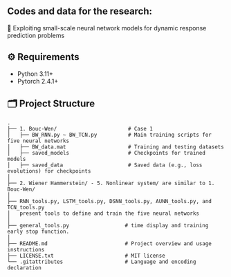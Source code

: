 ## Codes and data for the research:

📝 Exploiting small-scale neural network models for dynamic response prediction problems

## ⚙️ Requirements
- Python 3.11+
- Pytorch 2.4.1+

## 🗂️ Project Structure

```text
.
├── 1. Bouc-Wen/                       # Case 1
│   ├── BW_RNN.py ~ BW_TCN.py          # Main training scripts for five neural networks
│   ├── BW_data.mat                    # Training and testing datasets
│   ├── saved_models                   # Checkpoints for trained models
│   ├── saved_data                     # Saved data (e.g., loss evolutions) for checkpoints
│
├── 2. Wiener Hammerstein/ - 5. Nonlinear system/ are similar to 1. Bouc-Wen/
│
├── RNN_tools.py, LSTM_tools.py, DSNN_tools.py, AUNN_tools.py, and TCN_tools.py
│   present tools to define and train the five neural networks
│
├── general_tools.py                  # time display and training early stop function.
│
├── README.md                         # Project overview and usage instructions
├── LICENSE.txt                       # MIT license
└── .gitattributes                    # Language and encoding declaration
```
